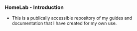 ### HomeLab - Introduction  
- This is a publically accessible repository of my guides and documentation that I have created for my own use. 
